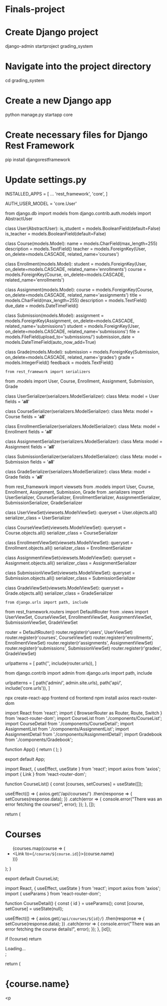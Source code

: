 # Finals-project

# Create Django project
django-admin startproject grading_system

# Navigate into the project directory
cd grading_system

# Create a new Django app
python manage.py startapp core

# Create necessary files for Django Rest Framework
pip install djangorestframework

# Update settings.py


INSTALLED_APPS = [
    ...
    'rest_framework',
    'core',
]

AUTH_USER_MODEL = 'core.User'



from django.db import models
from django.contrib.auth.models import AbstractUser

class User(AbstractUser):
    is_student = models.BooleanField(default=False)
    is_teacher = models.BooleanField(default=False)

class Course(models.Model):
    name = models.CharField(max_length=255)
    description = models.TextField()
    teacher = models.ForeignKey(User, on_delete=models.CASCADE, related_name='courses')

class Enrollment(models.Model):
    student = models.ForeignKey(User, on_delete=models.CASCADE, related_name='enrollments')
    course = models.ForeignKey(Course, on_delete=models.CASCADE, related_name='enrollments')

class Assignment(models.Model):
    course = models.ForeignKey(Course, on_delete=models.CASCADE, related_name='assignments')
    title = models.CharField(max_length=255)
    description = models.TextField()
    due_date = models.DateTimeField()

class Submission(models.Model):
    assignment = models.ForeignKey(Assignment, on_delete=models.CASCADE, related_name='submissions')
    student = models.ForeignKey(User, on_delete=models.CASCADE, related_name='submissions')
    file = models.FileField(upload_to='submissions/')
    submission_date = models.DateTimeField(auto_now_add=True)

class Grade(models.Model):
    submission = models.ForeignKey(Submission, on_delete=models.CASCADE, related_name='grades')
    grade = models.IntegerField()
    feedback = models.TextField()


    from rest_framework import serializers
from .models import User, Course, Enrollment, Assignment, Submission, Grade

class UserSerializer(serializers.ModelSerializer):
    class Meta:
        model = User
        fields = '__all__'

class CourseSerializer(serializers.ModelSerializer):
    class Meta:
        model = Course
        fields = '__all__'

class EnrollmentSerializer(serializers.ModelSerializer):
    class Meta:
        model = Enrollment
        fields = '__all__'

class AssignmentSerializer(serializers.ModelSerializer):
    class Meta:
        model = Assignment
        fields = '__all__'

class SubmissionSerializer(serializers.ModelSerializer):
    class Meta:
        model = Submission
        fields = '__all__'

class GradeSerializer(serializers.ModelSerializer):
    class Meta:
        model = Grade
        fields = '__all__'

        

from rest_framework import viewsets
from .models import User, Course, Enrollment, Assignment, Submission, Grade
from .serializers import UserSerializer, CourseSerializer, EnrollmentSerializer, AssignmentSerializer, SubmissionSerializer, GradeSerializer

class UserViewSet(viewsets.ModelViewSet):
    queryset = User.objects.all()
    serializer_class = UserSerializer

class CourseViewSet(viewsets.ModelViewSet):
    queryset = Course.objects.all()
    serializer_class = CourseSerializer

class EnrollmentViewSet(viewsets.ModelViewSet):
    queryset = Enrollment.objects.all()
    serializer_class = EnrollmentSerializer

class AssignmentViewSet(viewsets.ModelViewSet):
    queryset = Assignment.objects.all()
    serializer_class = AssignmentSerializer

class SubmissionViewSet(viewsets.ModelViewSet):
    queryset = Submission.objects.all()
    serializer_class = SubmissionSerializer

class GradeViewSet(viewsets.ModelViewSet):
    queryset = Grade.objects.all()
    serializer_class = GradeSerializer



    from django.urls import path, include
from rest_framework.routers import DefaultRouter
from .views import UserViewSet, CourseViewSet, EnrollmentViewSet, AssignmentViewSet, SubmissionViewSet, GradeViewSet

router = DefaultRouter()
router.register(r'users', UserViewSet)
router.register(r'courses', CourseViewSet)
router.register(r'enrollments', EnrollmentViewSet)
router.register(r'assignments', AssignmentViewSet)
router.register(r'submissions', SubmissionViewSet)
router.register(r'grades', GradeViewSet)

urlpatterns = [
    path('', include(router.urls)),
]



from django.contrib import admin
from django.urls import path, include

urlpatterns = [
    path('admin/', admin.site.urls),
    path('api/', include('core.urls')),
]



npx create-react-app frontend
cd frontend
npm install axios react-router-dom



import React from 'react';
import { BrowserRouter as Router, Route, Switch } from 'react-router-dom';
import CourseList from './components/CourseList';
import CourseDetail from './components/CourseDetail';
import AssignmentList from './components/AssignmentList';
import AssignmentDetail from './components/AssignmentDetail';
import Gradebook from './components/Gradebook';

function App() {
  return (
    <Router>
      <Switch>
        <Route path="/courses" component={CourseList} />
        <Route path="/course/:id" component={CourseDetail} />
        <Route path="/assignments" component={AssignmentList} />
        <Route path="/assignment/:id" component={AssignmentDetail} />
        <Route path="/gradebook" component={Gradebook} />
      </Switch>
    </Router>
  );
}

export default App;



import React, { useEffect, useState } from 'react';
import axios from 'axios';
import { Link } from 'react-router-dom';

function CourseList() {
  const [courses, setCourses] = useState([]);

  useEffect(() => {
    axios.get('/api/courses/')
      .then(response => {
        setCourses(response.data);
      })
      .catch(error => {
        console.error("There was an error fetching the courses!", error);
      });
  }, []);

  return (
    <div>
      <h1>Courses</h1>
      <ul>
        {courses.map(course => (
          <li key={course.id}>
            <Link to={`/course/${course.id}`}>{course.name}</Link>
          </li>
        ))}
      </ul>
    </div>
  );
}

export default CourseList;



import React, { useEffect, useState } from 'react';
import axios from 'axios';
import { useParams } from 'react-router-dom';

function CourseDetail() {
  const { id } = useParams();
  const [course, setCourse] = useState(null);

  useEffect(() => {
    axios.get(`/api/courses/${id}/`)
      .then(response => {
        setCourse(response.data);
      })
      .catch(error => {
        console.error("There was an error fetching the course details!", error);
      });
  }, [id]);

  if (!course) return <div>Loading...</div>;

  return (
    <div>
      <h1>{course.name}</h1>
      <p

      


